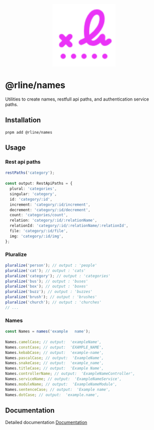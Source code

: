 <div align="center">
  <img src="https://raw.githubusercontent.com/rbrightline/common/refs/heads/main/libs/names/favicon.png" alt="Logo" width="200"/>
</div>

# @rline/names

Utilities to create names, restfull api paths, and authentication service paths.

## Installation

```shell
pnpm add @rline/names
```

## Usage

### Rest api paths

```typescript
restPaths('category');

const output: RestApiPaths = {
  plural: 'categories',
  singular: 'category',
  id: 'category/:id',
  increment: 'category/:id/increment',
  decrement: 'category/:id/decrement',
  count: 'categories/count',
  relation: 'category/:id/:relationName',
  relationId: 'category/:id/:relationName/:relationId',
  file: 'category/:id/file',
  img: 'category/:id/img',
};
```

### Pluralize

```typescript
pluralize('person'); // output : 'people'
pluralize('cat'); // output : 'cats'
pluralize('category'); // output : 'categories'
pluralize('bus'); // output : 'buses'
pluralize('box'); // output : 'boxes'
pluralize('buzz'); // output : 'buzzes'
pluralize('brush'); // output : 'brushes'
pluralize('church'); // output : 'churches'
// ...
```

### Names

```typescript
const Names = names('example   name');

Names.camelCase; // output:  'exampleName',
Names.constCase; // output:  'EXAMPLE_NAME',
Names.kebabCase; // output:  'example-name',
Names.pascalCase; // output:  'ExampleName',
Names.snakeCase; // output:  'example_name',
Names.titleCase; // output:  'Example Name',
Names.controllerName; // output:  'ExampleNameController',
Names.serviceName; // output:  'ExampleNameService',
Names.moduleName; // output:  'ExampleNameModule',
Names.sentenceCase; // output:  'Example name',
Names.dotCase; // output:  'example.name',
```

## Documentation

Detailed documentation [Documentation](https://rbrightline.github.io/common/names/)
